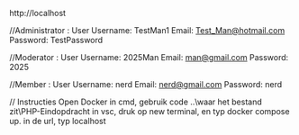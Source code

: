http://localhost

//Administrator : User
Username: TestMan1
Email: Test_Man@hotmail.com
Password: TestPassword

//Moderator : User
Username: 2025Man
Email: man@gmail.com
Password: 2025

//Member : User
Username: nerd
Email: nerd@gmail.com
Password: nerd

// Instructies
Open Docker
in cmd, gebruik code ..\waar het bestand zit\PHP-Eindopdracht
in vsc, druk op new terminal, en typ docker compose up.
in de url, typ localhost